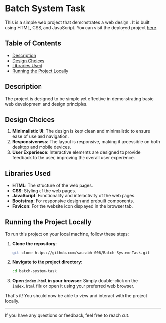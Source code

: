 # Batch System Task

This is a simple web project that demonstrates a web design . It is built using HTML, CSS, and JavaScript. You can visit the deployed project [here](https://batch-system-task-three.vercel.app/).

## Table of Contents
- [Description](#description)
- [Design Choices](#design-choices)
- [Libraries Used](#libraries-used)
- [Running the Project Locally](#running-the-project-locally)

## Description
The project is designed to be simple yet effective in demonstrating basic web development and design principles.

## Design Choices

1. **Minimalistic UI**: The design is kept clean and minimalistic to ensure ease of use and navigation.
2. **Responsiveness**: The layout is responsive, making it accessible on both desktop and mobile devices.
3. **User Experience**: Interactive elements are designed to provide feedback to the user, improving the overall user experience.

## Libraries Used


- **HTML**: The structure of the web pages.
- **CSS**: Styling of the web pages.
- **JavaScript**: Functionality and interactivity of the web pages.
- **Bootstrap**: For responsive design and prebuilt components.
- **Favicon**: For the website icon displayed in the browser tab.
  


## Running the Project Locally

To run this project on your local machine, follow these steps:

1. **Clone the repository**:
    ```bash
    git clone https://github.com/saurabh-006/Batch-System-Task.git
    ```
2. **Navigate to the project directory**:
    ```bash
    cd batch-system-task
    ```
3. **Open `index.html` in your browser**:
    Simply double-click on the `index.html` file or open it using your preferred web browser.

That's it! You should now be able to view and interact with the project locally.

---

If you have any questions or feedback, feel free to reach out.

